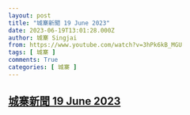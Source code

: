 ```yaml
---
layout: post
title: "城寨新聞 19 June 2023"
date: 2023-06-19T13:01:28.000Z
author: 城寨 Singjai
from: https://www.youtube.com/watch?v=3hPk6kB_MGU
tags: [ 城寨 ]
comments: True
categories: [ 城寨 ]
---
```

<!--1687179688000-->
[城寨新聞 19 June 2023](https://www.youtube.com/watch?v=3hPk6kB_MGU)
------

<div>

</div>
